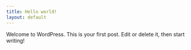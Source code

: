 ```yaml
---
title: Hello world!
layout: default
---
```

Welcome to WordPress. This is your first post. Edit or delete it, then start writing!
